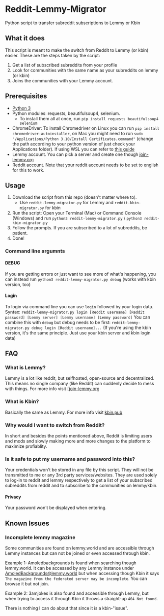 # Reddit-Lemmy-Migrator
Python script to transfer subreddit subscriptions to Lemmy or Kbin

## What it does
This script is meant to make the switch from Reddit to Lemmy (or kbin) easier. These are the steps taken by the script:
1. Get a list of subscribed subreddits from your profile
2. Look for communities with the same name as your subreddits on lemmy (or kbin)
3. Joins the communities with your Lemmy account.

## Prerequisites
- [Python 3](https://realpython.com/installing-python/)
- Python modules: requests, beautifulsoup4, selenium.
   - To install them all at once, run `pip install requests beautifulsoup4 selenium`
- ChromeDriver: To install Chromedriver on Linux you can run `pip install chromedriver-autoinstaller`, on Mac you might need to run `sudo "/Applications/Python 3.10/Install Certificates.command"` (change the path according to your python version of just check your Applications folder). If using WSL you can refer to [this guide](https://www.gregbrisebois.com/posts/chromedriver-in-wsl2/) 
- Lemmy account. You can pick a server and create one though [join-lemmy.org](https://join-lemmy.org/instances)
- Reddit account. Note that your reddit account needs to be set to english for this to work.

## Usage
1. Download the script from this repo (doesn't matter where to).
   - Use `reddit-lemmy-migrator.py` for Lemmy and `reddit-kbin-migrator.py` for kbin
2. Run the script: Open your Terminal (Mac) or Command Console (Windows) and run `python3 reddit-lemmy-migrator.py` / `python3 reddit-kbin-migrator.py`
3. Follow the prompts. If you are subscribed to a lot of subreddits, be patient.
4. Done!

### Command line argumnts
#### DEBUG
If you are getting errors or just want to see more of what's happening, you can instead run `python3 reddit-lemmy-migrator.py debug` (works with kbin version, too)
#### Login
To login via command line you can use `login` followed by your login data. Syntax:
`reddit-lemmy-migrator.py login [Reddit username] [Reddit password] [Lemmy server] [Lemmy username] [Lemmy password]`
You can combine this with `debug` but debug needs to be first: `reddit-lemmy-migrator.py debug login [Reddit username]...`
(If you're using the kbin version, it's the same principle. Just use your kbin server and kbin login data)

## FAQ
### What is Lemmy?
Lemmy is a lot like reddit, but selfhosted, open-source and decentralized. This means no single company (like Reddit) can suddenly decide to mess with things. For more info visit [[join-lemmy.org](https://join-lemmy.org)
### What is Kbin?
Basically the same as Lemmy. For more info visit [kbin.pub](https://kbin.pub/)
### Why would I want to switch from Reddit?
In short and besides the points mentioned above, Reddit is limiting users and mods and slowly making more and more changes to the platform to maximize profiablity.
### Is it safe to put my username and password into this?
Your credentials won't be stored in any file by this script. They will not be transmitted to me or any 3rd party services/websites. They are used solely to log-in to reddit and lemmy respectively to get a list of your subscribed subreddits from reddit and to subscribe to the communities on lemmy/kbin.
#### Privacy
Your password won't be displayed when entering. 

## Known Issues
### Incomplete lemmy magazine
Some communities are found on lemmy.world and are accessible through Lemmy instances but can not be joined or even accessed through kbin.

Example 1: Amoledbackgrounds is found when searching though lemmy.world. It can be accessed by any Lemmy instance under AmoledBackgrounds@lemmy.world but when accessing though Kbin it says `The magazine from the federated server may be incomplete`. You can browse it but not join.

Example 2: 3amjokes is also found and accessible through Lemmy, but when trying to access it through Kbin it throws a straight-up `404 Not found`.

There is nothing I can do about that since it is a kbin-"issue".
